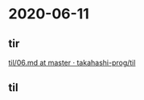 # 2020-06-11

## tir
[til/06\.md at master · takahashi\-prog/til](https://github.com/takahashi-prog/til/blob/master/tir/2020/06.md#11)

## til